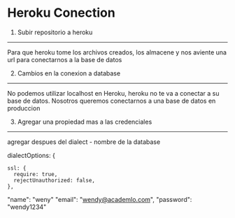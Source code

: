 # Heroku Conection

1. Subir repositorio a heroku

---

Para que heroku tome los archivos creados, los almacene y nos aviente una url para conectarnos a la base de datos

2. Cambios en la conexion a database

---

No podemos utilizar localhost en Heroku, heroku no te va a conectar a su base de datos. Nosotros queremos conectarnos a una base de datos en produccion

3. Agregar una propiedad mas a las credenciales

---

agregar despues del dialect - nombre de la database

dialectOptions: {

    ssl: {
      require: true,
      rejectUnauthorized: false,
    },

"name": "weny"
"email": "wendy@academlo.com",
"password": "wendy1234"

